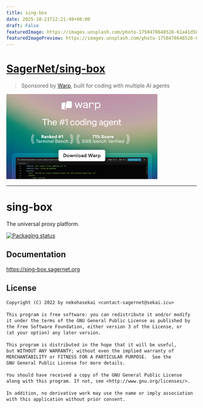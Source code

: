 ```yaml
---
title: sing-box
date: 2025-10-21T12:21:49+08:00
draft: False
featuredImage: https://images.unsplash.com/photo-1758478648528-61a41d58944b?ixid=M3w0NjAwMjJ8MHwxfHJhbmRvbXx8fHx8fHx8fDE3NjEwMjA0OTJ8&ixlib=rb-4.1.0
featuredImagePreview: https://images.unsplash.com/photo-1758478648528-61a41d58944b?ixid=M3w0NjAwMjJ8MHwxfHJhbmRvbXx8fHx8fHx8fDE3NjEwMjA0OTJ8&ixlib=rb-4.1.0
---
```


# [SagerNet/sing-box](https://github.com/SagerNet/sing-box)

> Sponsored by [Warp](https://go.warp.dev/sing-box), built for coding with multiple AI agents

<a href="https://go.warp.dev/sing-box">
<img alt="Warp sponsorship" width="400" src="https://github.com/warpdotdev/brand-assets/raw/refs/heads/main/Github/Sponsor/Warp-Github-LG-02.png">
</a>

---

# sing-box

The universal proxy platform.

[![Packaging status](https://repology.org/badge/vertical-allrepos/sing-box.svg)](https://repology.org/project/sing-box/versions)

## Documentation

https://sing-box.sagernet.org

## License

```
Copyright (C) 2022 by nekohasekai <contact-sagernet@sekai.icu>

This program is free software: you can redistribute it and/or modify
it under the terms of the GNU General Public License as published by
the Free Software Foundation, either version 3 of the License, or
(at your option) any later version.

This program is distributed in the hope that it will be useful,
but WITHOUT ANY WARRANTY; without even the implied warranty of
MERCHANTABILITY or FITNESS FOR A PARTICULAR PURPOSE.  See the
GNU General Public License for more details.

You should have received a copy of the GNU General Public License
along with this program. If not, see <http://www.gnu.org/licenses/>.

In addition, no derivative work may use the name or imply association
with this application without prior consent.
```